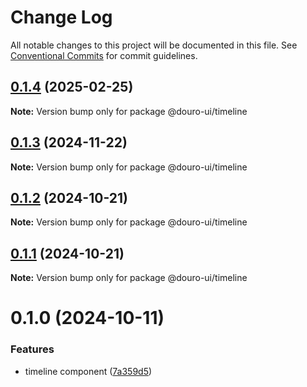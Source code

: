 # Change Log

All notable changes to this project will be documented in this file.
See [Conventional Commits](https://conventionalcommits.org) for commit guidelines.

## [0.1.4](https://github.com/Douro-ui/design-system/compare/@douro-ui/timeline@0.1.3...@douro-ui/timeline@0.1.4) (2025-02-25)

**Note:** Version bump only for package @douro-ui/timeline

## [0.1.3](https://github.com/Douro-ui/design-system/compare/@douro-ui/timeline@0.1.2...@douro-ui/timeline@0.1.3) (2024-11-22)

**Note:** Version bump only for package @douro-ui/timeline

## [0.1.2](https://github.com/Douro-ui/design-system/compare/@douro-ui/timeline@0.1.1...@douro-ui/timeline@0.1.2) (2024-10-21)

**Note:** Version bump only for package @douro-ui/timeline

## [0.1.1](https://github.com/Douro-ui/design-system/compare/@douro-ui/timeline@0.1.0...@douro-ui/timeline@0.1.1) (2024-10-21)

**Note:** Version bump only for package @douro-ui/timeline

# 0.1.0 (2024-10-11)

### Features

- timeline component ([7a359d5](https://github.com/Douro-ui/design-system/commit/7a359d5b8b4eb01c507e0d8b8df1adab2caecc8d))
